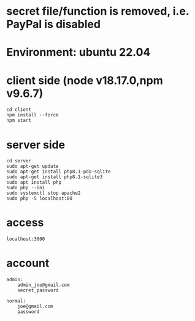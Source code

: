 # secret file/function is removed, i.e. PayPal is disabled

# Environment: ubuntu 22.04
# client side (node v18.17.0,npm v9.6.7)
    cd client
    npm install --force
    npm start

# server side
    cd server
    sudo apt-get update
    sudo apt-get install php8.1-pdo-sqlite
    sudo apt-get install php8.1-sqlite3
    sudo apt install php
    sudo php --ini
    sudo systemctl stop apache2
    sudo php -S localhost:80

# access
    localhost:3000

# account
    admin:
        admin_joe@gmail.com
        secret_password

    normal:
        joe@gmail.com
        password

